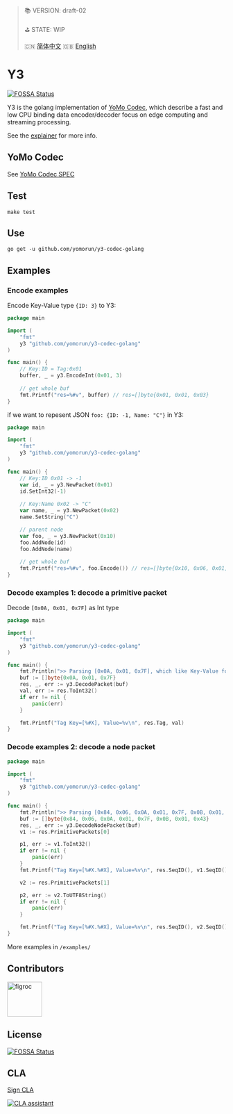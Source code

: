 > 📚 VERSION: draft-02
>
> ⛳️ STATE: WIP
>
> 🇨🇳 [简体中文](https://gitee.com/yomorun/y3-codec-golang/blob/master/README_CN.md)  🇬🇧 [English](https://github.com/yomorun/y3-codec-golang/blob/master/README.md)

# Y3
[![FOSSA Status](https://app.fossa.com/api/projects/git%2Bgithub.com%2Fyomorun%2Fy3-codec-golang.svg?type=shield)](https://app.fossa.com/projects/git%2Bgithub.com%2Fyomorun%2Fy3-codec-golang?ref=badge_shield)

Y3 is the golang implementation of [YoMo Codec](https://github.com/yomorun/yomo-codec), which describe a fast and low CPU binding data encoder/decoder focus on edge computing and streaming processing.

See the [explainer](explainer.md) for more info.

## YoMo Codec

See [YoMo Codec SPEC](https://github.com/yomorun/yomo-codec)

## Test

`make test`

## Use 

`go get -u github.com/yomorun/y3-codec-golang`

## Examples

### Encode examples

Encode Key-Value type `{ID: 3}` to Y3: 

```go
package main

import (
	"fmt"
	y3 "github.com/yomorun/y3-codec-golang"
)

func main() {
	// Key:ID = Tag:0x01
	buffer, _ = y3.EncodeInt(0x01, 3)
	
	// get whole buf
	fmt.Printf("res=%#v", buffer) // res=[]byte{0x01, 0x01, 0x03}
}
```

if we want to repesent JSON `foo: {ID: -1, Name: "C"}` in Y3:

```go
package main

import (
	"fmt"
	y3 "github.com/yomorun/y3-codec-golang"
)

func main() {
	// Key:ID 0x01 -> -1
	var id, _ = y3.NewPacket(0x01)
	id.SetInt32(-1)
	
	// Key:Name 0x02 -> "C"
	var name, _ = y3.NewPacket(0x02)
	name.SetString("C")

	// parent node
	var foo, _ = y3.NewPacket(0x10)
	foo.AddNode(id)
	foo.AddNode(name)
	
	// get whole buf
	fmt.Printf("res=%#v", foo.Encode()) // res=[]byte{0x10, 0x06, 0x01, 0x01, 0x7F, 0x02, 0x01, 0x43}
}
```

### Decode examples 1: decode a primitive packet

Decode `[0x0A, 0x01, 0x7F]` as Int type

```go
package main

import (
	"fmt"
	y3 "github.com/yomorun/y3-codec-golang"
)

func main() {
	fmt.Println(">> Parsing [0x0A, 0x01, 0x7F], which like Key-Value format = 0x0A: 127")
	buf := []byte{0x0A, 0x01, 0x7F}
	res, _, err := y3.DecodePacket(buf)
	val, err := res.ToInt32()
	if err != nil {
		panic(err)
	}

	fmt.Printf("Tag Key=[%#X], Value=%v\n", res.Tag, val)
}
```

### Decode examples 2: decode a node packet

```go
package main

import (
	"fmt"
	y3 "github.com/yomorun/y3-codec-golang"
)

func main() {
	fmt.Println(">> Parsing [0x84, 0x06, 0x0A, 0x01, 0x7F, 0x0B, 0x01, 0x43] EQUALS JSON= 0x84: { 0x0A: -1, 0x0B: 'C' }")
	buf := []byte{0x84, 0x06, 0x0A, 0x01, 0x7F, 0x0B, 0x01, 0x43}
	res, _, err := y3.DecodeNodePacket(buf)
	v1 := res.PrimitivePackets[0]

	p1, err := v1.ToInt32()
	if err != nil {
		panic(err)
	}
	fmt.Printf("Tag Key=[%#X.%#X], Value=%v\n", res.SeqID(), v1.SeqID(), p1)

	v2 := res.PrimitivePackets[1]

	p2, err := v2.ToUTF8String()
	if err != nil {
		panic(err)
	}

	fmt.Printf("Tag Key=[%#X.%#X], Value=%v\n", res.SeqID(), v2.SeqID(), p2)
}
```

More examples in `/examples/`

## Contributors

[//]: contributor-faces

<a href="https://github.com/figroc"><img src="https://avatars1.githubusercontent.com/u/2026460?v=3" title="figroc" width="80" height="80"></a>

[//]: contributor-faces

## License
[![FOSSA Status](https://app.fossa.com/api/projects/git%2Bgithub.com%2Fyomorun%2Fy3-codec-golang.svg?type=large)](https://app.fossa.com/projects/git%2Bgithub.com%2Fyomorun%2Fy3-codec-golang?ref=badge_large)

## CLA

[Sign CLA](https://cla-assistant.io/yomorun/y3-codec-golang)

[![CLA assistant](https://cla-assistant.io/readme/badge/yomorun/y3-codec-golang)](https://cla-assistant.io/yomorun/y3-codec-golang)
